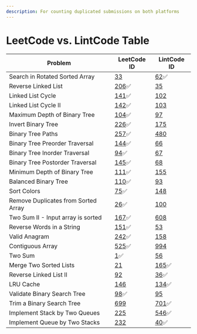 ```yaml
---
description: For counting duplicated submissions on both platforms
---
```

# LeetCode vs. LintCode Table

| Problem                             | LeetCode ID                                                                                 | LintCode ID                                                                             |
| ----------------------------------- | ------------------------------------------------------------------------------------------- | --------------------------------------------------------------------------------------- |
| Search in Rotated Sorted Array      | [33](https://leetcode.com/problems/search-in-rotated-sorted-array/)                         | [62](binary-search/search-in-rotated-sorted-array.md):white_check_mark:                 |
| Reverse Linked List                 | [206](linked-list/reverse-linked-list.md):white_check_mark:                                 | [35](https://www.lintcode.com/problem/35/)                                              |
| Linked List Cycle                   | [141](linked-list/linked-list-cycle.md):white_check_mark:                                   | [102](https://www.lintcode.com/problem/102/)                                            |
| Linked List Cycle II                | [142](linked-list/linked-list-cycle-ii.md):white_check_mark:                                | [103](https://www.lintcode.com/problem/103/)                                            |
| Maximum Depth of Binary Tree        | [104](binary-tree/2.-classical-questions/maximum-depth-of-binary-tree.md):white_check_mark: | [97](https://www.lintcode.com/problem/97/)                                              |
| Invert Binary Tree                  | [226](binary-tree/2.-classical-questions/invert-binary-tree.md):white_check_mark:           | [175](https://www.lintcode.com/problem/175/)                                            |
| Binary Tree Paths                   | [257](binary-tree/2.-classical-questions/binary-tree-paths.md):white_check_mark:            | [480](https://www.lintcode.com/problem/480/)                                            |
| Binary Tree Preorder Traversal      | [144](binary-tree/1.-traversal/binary-tree-preorder-traversal.md):white_check_mark:         | [66](https://www.lintcode.com/problem/66/)                                              |
| Binary Tree Inorder Traversal       | [94](binary-tree/1.-traversal/binary-tree-inorder-traversal.md):white_check_mark:           | [67](https://www.lintcode.com/problem/67/)                                              |
| Binary Tree Postorder Traversal     | [145](binary-tree/1.-traversal/binary-tree-postorder-traversal.md):white_check_mark:        | [68](https://www.lintcode.com/problem/68/)                                              |
| Minimum Depth of Binary Tree        | [111](binary-tree/1.-traversal/minimum-depth-of-binary-tree.md):white_check_mark:           | [155](https://www.lintcode.com/problem/155/)                                            |
| Balanced Binary Tree                | [110](binary-tree/4.-divide-and-conquer/balanced-binary-tree.md):white_check_mark:          | [93](https://www.lintcode.com/problem/93/)                                              |
| Sort Colors                         | [75](sorting/sort-colors-1.md):white_check_mark:                                            | [148](https://www.lintcode.com/problem/148/)                                            |
| Remove Duplicates from Sorted Array | [26](two-pointers/remove-duplicates-from-sorted-array.md):white_check_mark:                 | [100](https://www.lintcode.com/problem/100/)                                            |
| Two Sum II - Input array is sorted  | [167](two-pointers/two-sum-ii-input-array-is-sorted.md):white_check_mark:                   | [608](https://www.lintcode.com/problem/608/)                                            |
| Reverse Words in a String           | [151](string/reverse-words-in-a-string.md):white_check_mark:                                | [53](https://www.lintcode.com/problem/53/)                                              |
| Valid Anagram                       | [242](hash-table/valid-anagram.md):white_check_mark:                                        | [158](https://www.lintcode.com/problem/158/)                                            |
| Contiguous Array                    | [525](hash-table/contiguous-array.md):white_check_mark:                                     | [994](https://www.lintcode.com/problem/994/)                                            |
| Two Sum                             | [1](hash-table/two-sum.md):white_check_mark:                                                | [56](https://www.lintcode.com/problem/56/)                                              |
| Merge Two Sorted Lists              | [21](https://leetcode.com/problems/merge-two-sorted-lists/)                                 | [165](linked-list/merge-two-sorted-lists.md):white_check_mark:                          |
| Reverse Linked List II              | [92](https://leetcode.com/problems/reverse-linked-list-ii/)                                 | [36](linked-list/reverse-linked-list-ii.md):white_check_mark:                           |
| LRU Cache                           | [146](https://leetcode.com/problems/lru-cache/)                                             | [134](linked-list/lru-cache.md):white_check_mark:                                       |
| Validate Binary Search Tree         | [98](binary-tree/3.-binary-search-tree/validate-binary-search-tree.md):white_check_mark:    | [95](https://www.lintcode.com/problem/95/)                                              |
| Trim a Binary Search Tree           | [699](https://leetcode.com/problems/trim-a-binary-search-tree/)                             | [701](binary-tree/3.-binary-search-tree/trim-a-binary-search-tree.md):white_check_mark: |
| Implement Stack by Two Queues       | [225](https://leetcode.com/problems/implement-stack-using-queues/)                          | [546](queue-and-stack/implement-stack-by-two-queues.md):white_check_mark:               |
| Implement Queue by Two Stacks       | [232](https://leetcode.com/problems/implement-queue-using-stacks/)                          | [40](queue-and-stack/implement-queue-by-two-stacks.md):white_check_mark:                |


